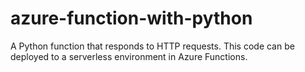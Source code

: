 # azure-function-with-python
A Python function that responds to HTTP requests. This code can be deployed to a serverless environment in Azure Functions.
